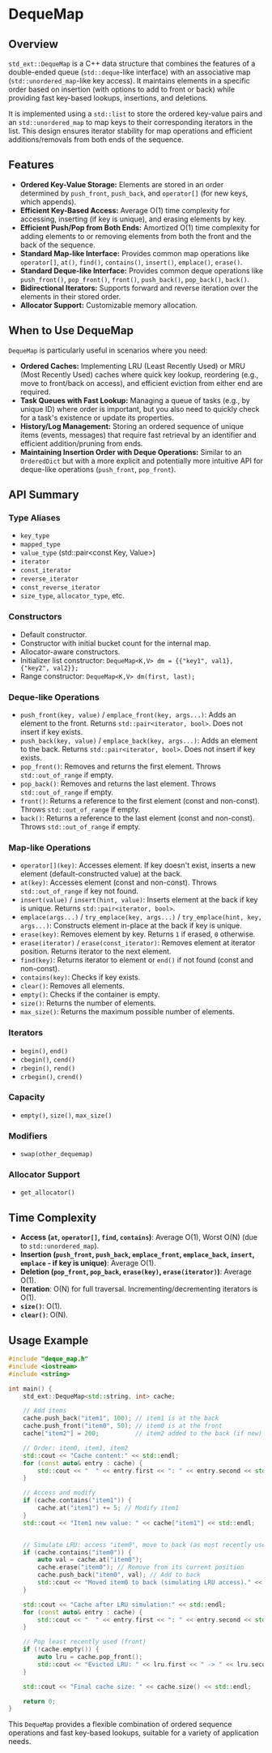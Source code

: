 # DequeMap

## Overview

`std_ext::DequeMap` is a C++ data structure that combines the features of a double-ended queue (`std::deque`-like interface) with an associative map (`std::unordered_map`-like key access). It maintains elements in a specific order based on insertion (with options to add to front or back) while providing fast key-based lookups, insertions, and deletions.

It is implemented using a `std::list` to store the ordered key-value pairs and an `std::unordered_map` to map keys to their corresponding iterators in the list. This design ensures iterator stability for map operations and efficient additions/removals from both ends of the sequence.

## Features

*   **Ordered Key-Value Storage:** Elements are stored in an order determined by `push_front`, `push_back`, and `operator[]` (for new keys, which appends).
*   **Efficient Key-Based Access:** Average O(1) time complexity for accessing, inserting (if key is unique), and erasing elements by key.
*   **Efficient Push/Pop from Both Ends:** Amortized O(1) time complexity for adding elements to or removing elements from both the front and the back of the sequence.
*   **Standard Map-like Interface:** Provides common map operations like `operator[]`, `at()`, `find()`, `contains()`, `insert()`, `emplace()`, `erase()`.
*   **Standard Deque-like Interface:** Provides common deque operations like `push_front()`, `pop_front()`, `front()`, `push_back()`, `pop_back()`, `back()`.
*   **Bidirectional Iterators:** Supports forward and reverse iteration over the elements in their stored order.
*   **Allocator Support:** Customizable memory allocation.

## When to Use DequeMap

`DequeMap` is particularly useful in scenarios where you need:

*   **Ordered Caches:** Implementing LRU (Least Recently Used) or MRU (Most Recently Used) caches where quick key lookup, reordering (e.g., move to front/back on access), and efficient eviction from either end are required.
*   **Task Queues with Fast Lookup:** Managing a queue of tasks (e.g., by unique ID) where order is important, but you also need to quickly check for a task's existence or update its properties.
*   **History/Log Management:** Storing an ordered sequence of unique items (events, messages) that require fast retrieval by an identifier and efficient addition/pruning from ends.
*   **Maintaining Insertion Order with Deque Operations:** Similar to an `OrderedDict` but with a more explicit and potentially more intuitive API for deque-like operations (`push_front`, `pop_front`).

## API Summary

### Type Aliases
*   `key_type`
*   `mapped_type`
*   `value_type` (std::pair<const Key, Value>)
*   `iterator`
*   `const_iterator`
*   `reverse_iterator`
*   `const_reverse_iterator`
*   `size_type`, `allocator_type`, etc.

### Constructors
*   Default constructor.
*   Constructor with initial bucket count for the internal map.
*   Allocator-aware constructors.
*   Initializer list constructor: `DequeMap<K,V> dm = {{"key1", val1}, {"key2", val2}};`
*   Range constructor: `DequeMap<K,V> dm(first, last);`

### Deque-like Operations
*   `push_front(key, value)` / `emplace_front(key, args...)`: Adds an element to the front. Returns `std::pair<iterator, bool>`. Does not insert if key exists.
*   `push_back(key, value)` / `emplace_back(key, args...)`: Adds an element to the back. Returns `std::pair<iterator, bool>`. Does not insert if key exists.
*   `pop_front()`: Removes and returns the first element. Throws `std::out_of_range` if empty.
*   `pop_back()`: Removes and returns the last element. Throws `std::out_of_range` if empty.
*   `front()`: Returns a reference to the first element (const and non-const). Throws `std::out_of_range` if empty.
*   `back()`: Returns a reference to the last element (const and non-const). Throws `std::out_of_range` if empty.

### Map-like Operations
*   `operator[](key)`: Accesses element. If key doesn't exist, inserts a new element (default-constructed value) at the back.
*   `at(key)`: Accesses element (const and non-const). Throws `std::out_of_range` if key not found.
*   `insert(value)` / `insert(hint, value)`: Inserts element at the back if key is unique. Returns `std::pair<iterator, bool>`.
*   `emplace(args...)` / `try_emplace(key, args...)` / `try_emplace(hint, key, args...)`: Constructs element in-place at the back if key is unique.
*   `erase(key)`: Removes element by key. Returns `1` if erased, `0` otherwise.
*   `erase(iterator)` / `erase(const_iterator)`: Removes element at iterator position. Returns iterator to the next element.
*   `find(key)`: Returns iterator to element or `end()` if not found (const and non-const).
*   `contains(key)`: Checks if key exists.
*   `clear()`: Removes all elements.
*   `empty()`: Checks if the container is empty.
*   `size()`: Returns the number of elements.
*   `max_size()`: Returns the maximum possible number of elements.

### Iterators
*   `begin()`, `end()`
*   `cbegin()`, `cend()`
*   `rbegin()`, `rend()`
*   `crbegin()`, `crend()`

### Capacity
*   `empty()`, `size()`, `max_size()`

### Modifiers
*   `swap(other_dequemap)`

### Allocator Support
*   `get_allocator()`

## Time Complexity

*   **Access (`at`, `operator[]`, `find`, `contains`)**: Average O(1), Worst O(N) (due to `std::unordered_map`).
*   **Insertion (`push_front`, `push_back`, `emplace_front`, `emplace_back`, `insert`, `emplace` - if key is unique)**: Average O(1).
*   **Deletion (`pop_front`, `pop_back`, `erase(key)`, `erase(iterator)`)**: Average O(1).
*   **Iteration**: O(N) for full traversal. Incrementing/decrementing iterators is O(1).
*   **`size()`**: O(1).
*   **`clear()`**: O(N).

## Usage Example

```cpp
#include "deque_map.h"
#include <iostream>
#include <string>

int main() {
    std_ext::DequeMap<std::string, int> cache;

    // Add items
    cache.push_back("item1", 100); // item1 is at the back
    cache.push_front("item0", 50); // item0 is at the front
    cache["item2"] = 200;          // item2 added to the back (if new)

    // Order: item0, item1, item2
    std::cout << "Cache content:" << std::endl;
    for (const auto& entry : cache) {
        std::cout << "  " << entry.first << ": " << entry.second << std::endl;
    }

    // Access and modify
    if (cache.contains("item1")) {
        cache.at("item1") += 5; // Modify item1
    }
    std::cout << "Item1 new value: " << cache["item1"] << std::endl;


    // Simulate LRU: access "item0", move to back (as most recently used)
    if (cache.contains("item0")) {
        auto val = cache.at("item0");
        cache.erase("item0"); // Remove from its current position
        cache.push_back("item0", val); // Add to back
        std::cout << "Moved item0 to back (simulating LRU access)." << std::endl;
    }

    std::cout << "Cache after LRU simulation:" << std::endl;
    for (const auto& entry : cache) {
        std::cout << "  " << entry.first << ": " << entry.second << std::endl;
    }

    // Pop least recently used (front)
    if (!cache.empty()) {
        auto lru = cache.pop_front();
        std::cout << "Evicted LRU: " << lru.first << " -> " << lru.second << std::endl;
    }

    std::cout << "Final cache size: " << cache.size() << std::endl;

    return 0;
}

```

This `DequeMap` provides a flexible combination of ordered sequence operations and fast key-based lookups, suitable for a variety of application needs.
